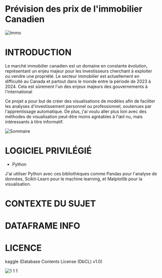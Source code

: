 # Prévision des prix de l'immobilier Canadien

![Immo](https://github.com/MarvinLaurac/Prevision-des-prix-de-l-immobilier-canadien/assets/152433361/f1c88d60-3ddd-4cf4-b8fe-f98322bfb2cd)

# INTRODUCTION
Le marché immobilier canadien est un domaine en constante évolution, représentant un enjeu majeur pour les investisseurs cherchant à exploiter ou vendre une propriété. Le secteur immobilier est actuellement en difficulté au Canada et partout dans le monde entre la période de 2023 à 2024. Cela est sûrement l'un des enjeux majeurs des gouvernements à l'international

Ce projet a pour but de créer des visualisations de modèles afin de faciliter les analyses d'investissement personnel ou professionnel, soutenues par l'apprentissage automatique.
De plus, j'ai voulu aller plus loin avec des méthodes de visualisation peut-être moins agréables à l'œil nu, mais intéressants à titre informatif.

![Sommaire](https://github.com/MarvinLaurac/Prevision-des-prix-de-l-immobilier-canadien/assets/152433361/0e16b95b-d1a2-4230-a2fa-c9c4347c5715)

# LOGICIEL PRIVILÉGIÉ
  - Python

J'ai utiliser  Python avec ces bibliothèques comme Pandas pour l'analyse de données, Scikit-Learn pour le machine learning, et Matplotlib pour la visualisation.

# CONTEXTE DU SUJET

# DATAFRAME INFO

# LICENCE
kaggle (Database Contents License (DbCL) v1.0)

![1 1 1](https://github.com/MarvinLaurac/D-tection-de-fraude-de-carte-bancaire/assets/152433361/b9512f96-d5a9-40bf-9488-4ee32c51f5cd)



